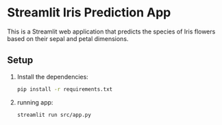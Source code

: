 # Streamlit Iris Prediction App

This is a Streamlit web application that predicts the species of Iris flowers based on their sepal and petal dimensions.

## Setup

1. Install the dependencies:
   ```bash
   pip install -r requirements.txt
   ```

2. running app:
   ```bash
   streamlit run src/app.py
   ```